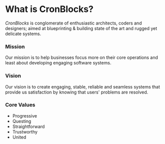 # What is CronBlocks?
*CronBlocks* is conglomerate of enthusiastic architects, coders and designers; aimed at blueprinting & building state of the art and rugged yet delicate systems.




### Mission
Our mission is to help businesses focus more on their core operations and least about developing engaging software systems.




### Vision
Our vision is to create engaging, stable, reliable and seamless systems that provide us satisfaction by knowing that users' problems are resolved.




### Core Values
  - Progressive
  - Questing
  - Straightforward
  - Trustworthy
  - United

